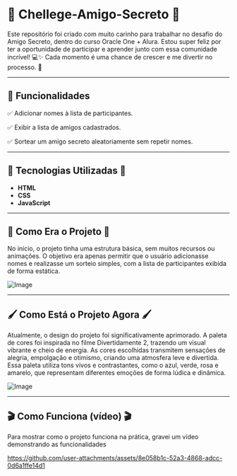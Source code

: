 # 🎡 Chellege-Amigo-Secreto 🎡
Este repositório foi criado com muito carinho para trabalhar no desafio do Amigo Secreto, dentro do curso Oracle One + Alura. Estou super feliz por ter a oportunidade de participar e aprender junto com essa comunidade incrível! 💻✨ Cada momento é uma chance de crescer e me divertir no processo. 🚀

---
## 📌 **Funcionalidades**

✅ Adicionar nomes à lista de participantes.

✅ Exibir a lista de amigos cadastrados.

✅ Sortear um amigo secreto aleatoriamente sem repetir nomes.

---
##  🤖 **Tecnologias Utilizadas** 🤖

- **HTML** 
- **CSS** 
- **JavaScript** 

---
## 👻 **Como Era o Projeto** 👻

No início, o projeto tinha uma estrutura básica, sem muitos recursos ou animações. O objetivo era apenas permitir que o usuário adicionasse nomes e realizasse um sorteio simples, com a lista de participantes exibida de forma estática. 

![Image](https://github.com/user-attachments/assets/ec79689c-27b1-4fa5-adb3-32e9e4619250)

---
## 🖌️ **Como Está o Projeto Agora** 🖌️ 
Atualmente, o design do projeto foi significativamente aprimorado. A paleta de cores foi inspirada no filme Divertidamente 2, trazendo um visual vibrante e cheio de energia. As cores escolhidas transmitem sensações de alegria, empolgação e otimismo, criando uma atmosfera leve e divertida. Essa paleta utiliza tons vivos e contrastantes, como o azul, verde, rosa e amarelo, que representam diferentes emoções de forma lúdica e dinâmica.

![Image](https://github.com/user-attachments/assets/c013ec6b-6507-412f-a4aa-5605d932a924)

---
## 🎬 **Como Funciona (vídeo)** 🎬
Para mostrar como o projeto funciona na prática, gravei um vídeo demonstrando as funcionalidades

https://github.com/user-attachments/assets/8e058b1c-52a3-4868-adcc-0d6a1ffe14d1
